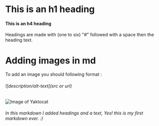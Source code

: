 # This is an h1 heading
#### This is an h4 heading
Headings are made with (one to six) "#" followed with a space then the heading text.

# Adding images in md
To add an image you should following format :
###### ![description/alt-text](src or url)
![Image of Yaktocat](https://octodex.github.com/images/yaktocat.png)
###### In this markdown I added headings and a text, Yes! this is my first markdown ever. :)
